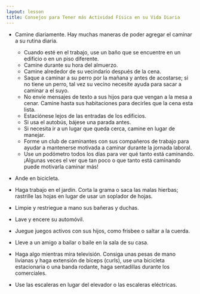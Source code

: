 ```yaml
---
layout: lesson
title: Consejos para Tener más Actividad Física en su Vida Diaria
---
```


* Camine diariamente. Hay muchas maneras de poder agregar el caminar a su rutina diaria.

    - Cuando esté en el trabajo, use un baño que se encuentre en un edificio o en un piso diferente.
    - Camine durante su hora del almuerzo.
    - Camine alrededor de su vecindario después de la cena.
    - Saque a caminar a su perro por la mañana y antes de acostarse; si no tiene un perro, tal vez su vecino necesite ayuda para sacar a caminar a el suyo.
    - No envíe mensajes de texto a sus hijos para que vengan a la mesa a cenar. Camine hasta sus habitaciones para decirles que la cena esta lista.
    - Estaciónese lejos de las entradas de los edificios.
    - Si usa el autobús, bájese una parada antes.
    - Si necesita ir a un lugar que queda cerca, camine en lugar de manejar.
    - Forme un club de caminantes con sus compañeros de trabajo para ayudar a mantenerse motivada a caminar durante la jornada laboral.
    - Use un podómetro todos los días para ver qué tanto está caminando. ¡Algunas veces el ver que tan poco o que tanto está caminando puede motivarla caminar más!

* Ande en bicicleta.

* Haga trabajo en el jardín. Corta la grama o saca las malas hierbas; rastrille las hojas en lugar de usar un soplador de hojas.

* Limpie y restriegue a mano sus bañeras y duchas.

* Lave y encere su automóvil.

* Juegue juegos activos con sus hijos, como frisbee o saltar a la cuerda.

* Lleve a un amigo a bailar o baile en la sala de su casa.

* Haga algo mientras mira televisión. Consiga unas pesas de mano livianas y haga extensión de bíceps (curls), use una bicicleta estacionaria o una banda rodante, haga sentadillas durante los comerciales.

* Use las escaleras en lugar del elevador o las escaleras eléctricas.
